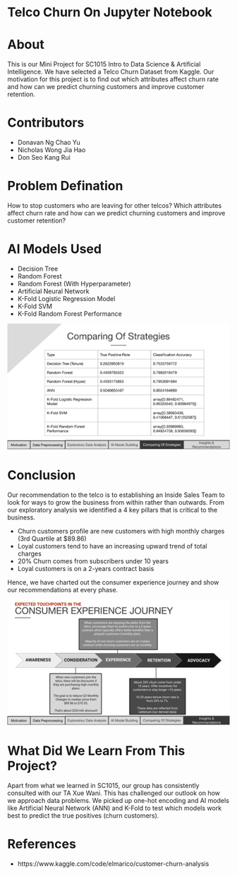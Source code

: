 # Telco Churn On Jupyter Notebook
# About
This is our Mini Project for SC1015 Intro to Data Science & Artificial Intelligence. We have selected a Telco Churn Dataset from Kaggle. Our motivation for this project is to find out which attributes affect churn rate and how can we predict churning customers and improve customer retention.
# Contributors

<ul>
  <li>Donavan Ng Chao Yu</li>
  <li>Nicholas Wong Jia Hao</li>
  <li>Don Seo Kang Rui</li>
</ul>  

# Problem Defination
How to stop customers who are leaving for other telcos? Which attributes affect churn rate and how can we predict churning customers and improve customer retention?

# AI Models Used
<ul>
  <li>Decision Tree</li>
  <li>Random Forest</li>
  <li>Random Forest (With Hyperparameter)</li>
  <li>Artificial Neural Network</li>
  <li>K-Fold Logistic Regression Model</li>
  <li>K-Fold SVM</li>
  <li>K-Fold Random Forest Performance</li>
</ul>  

<img src="img/Comparing Of Strategies.png" alt="Comparing Of Strategies">

# Conclusion
Our recommendation to the telco is to establishing an Inside Sales Team to look for ways to grow the business from within rather than outwards. From our exploratory analysis we identified a 4 key pillars that is critical to the business.
<ul>
  <li>Churn customers profile are new customers with high monthly charges (3rd Quartile at $89.86)</li>
  <li>Loyal customers tend to have an increasing upward trend of total charges</li>
  <li>20% Churn comes from subscribers under 10 years</li>
  <li>Loyal customers is on a 2-years contract basis</li>
</ul>

Hence, we have charted out the consumer experience journey and show our recommendations at every phase.

<img src="img/Consumer Experience Journey.png" alt="Consumer Experience Journey">

# What Did We Learn From This Project?
Apart from what we learned in SC1015, our group has consistently consulted with our TA Xue Wani. This has challenged our outlook on how we approach data problems. We picked up one-hot encoding and AI models like Artificial Neural Network (ANN) and K-Fold to test which models work best to predict the true positives (churn customers).

# References
<ul>
  <li>https://www.kaggle.com/code/elmarico/customer-churn-analysis</li>
</ul>
